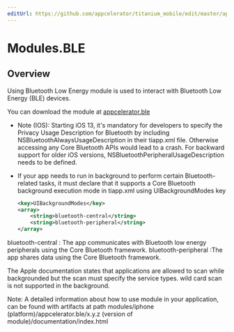 ```yaml
---
editUrl: https://github.com/appcelerator/titanium_mobile/edit/master/apidoc/Ble.yml
---
```

# Modules.BLE

<TypeHeader/>

## Overview

Using Bluetooth Low Energy module is used to interact with Bluetooth Low Energy (BLE) devices.

You can download the module at [appcelerator.ble](https://github.com/tidev/appcelerator.ble/releases)

- Note (IOS): Starting iOS 13, it's mandatory for developers to specify the Privacy Usage Description
  for Bluetooth by including NSBluetoothAlwaysUsageDescription in their tiapp.xml file. Otherwise
  accessing any Core Bluetooth APIs would lead to a crash. For backward support for older iOS
  versions, NSBluetoothPeripheralUsageDescription needs to be defined.

- If your app needs to run in background to perform certain Bluetooth-related tasks, it must declare
  that it supports a Core Bluetooth background execution mode in tiapp.xml using UIBackgroundModes key
  ``` xml
  <key>UIBackgroundModes</key>
  <array>
      <string>bluetooth-central</string>
      <string>bluetooth-peripheral</string>
  </array>
  ```

bluetooth-central : The app communicates with Bluetooth low energy peripherals using the Core Bluetooth framework.
bluetooth-peripheral :The app shares data using the Core Bluetooth framework.

The Apple documentation states that applications are allowed to scan while backgrounded but the
scan must specify the service types. wild card scan is not supported in the background.

Note: A detailed information about how to use module in your application, can be found with artifacts at path modules/iphone (platform)/appcelerator.ble/x.y.z (version of module)/documentation/index.html

<ApiDocs/>
